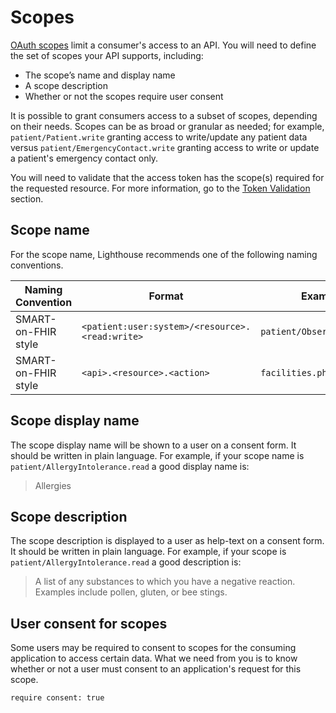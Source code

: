 # Scopes

[OAuth scopes](https://datatracker.ietf.org/doc/html/rfc6749#section-3.3) limit a consumer's access to an API. You will need to define the set of scopes your API supports, including:

- The scope’s name and display name
- A scope description
- Whether or not the scopes require user consent

It is possible to grant consumers access to a subset of scopes, depending on their needs. Scopes can be as broad or granular as needed; for example, `patient/Patient.write` granting access to write/update any patient data versus `patient/EmergencyContact.write` granting access to write or update a patient's emergency contact only.

You will need to validate that the access token has the scope(s) required for the requested resource. For more information, go to the [Token Validation](/security/oauth-token-validation) section. 

## Scope name

For the scope name, Lighthouse recommends one of the following naming conventions. 

| Naming Convention   | Format                                          | Example                    |
|---------------------|-------------------------------------------------|----------------------------|
| SMART-on-FHIR style | `<patient:user:system>/<resource>.<read:write>` | `patient/Observation.read` |
| SMART-on-FHIR style | `<api>.<resource>.<action>`                     | `facilities.phone.manage`  |

## Scope display name

The scope display name will be shown to a user on a consent form. It should be written in plain language. For example, if your scope name is `patient/AllergyIntolerance.read` a good display name is:

> Allergies

## Scope description

The scope description is displayed to a user as help-text on a consent form. It should be written in plain language. For example, if your scope is `patient/AllergyIntolerance.read` a good description is:

> A list of any substances to which you have a negative reaction. Examples include pollen, gluten, or bee stings.

## User consent for scopes

Some users may be required to consent to scopes for the consuming application to access certain data. What we need from you is to know whether or not a user must consent to an application's request for this scope.

```
require consent: true
```
